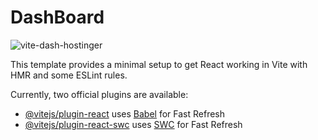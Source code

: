 # DashBoard

![vite-dash-hostinger](https://github.com/fireclint/react-dash-tremor-tailwind/assets/65420004/867a9fc9-165c-4de0-86e6-45efed0fe29e)

This template provides a minimal setup to get React working in Vite with HMR and some ESLint rules.

Currently, two official plugins are available:

- [@vitejs/plugin-react](https://github.com/vitejs/vite-plugin-react/blob/main/packages/plugin-react/README.md) uses [Babel](https://babeljs.io/) for Fast Refresh
- [@vitejs/plugin-react-swc](https://github.com/vitejs/vite-plugin-react-swc) uses [SWC](https://swc.rs/) for Fast Refresh
